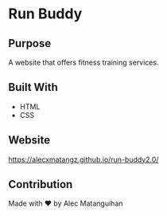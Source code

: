 # Run Buddy

## Purpose
A website that offers fitness training services.

## Built With
* HTML
* CSS

## Website
https://alecxmatangz.github.io/run-buddy2.0/

## Contribution
Made with ❤️ by Alec Matanguihan
